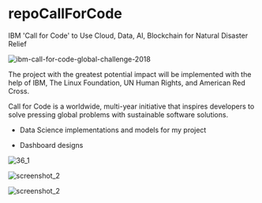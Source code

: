 # repoCallForCode

IBM  'Call for Code' to Use Cloud, Data, AI, Blockchain for Natural Disaster Relief

![ibm-call-for-code-global-challenge-2018](https://user-images.githubusercontent.com/30608533/45516332-73862400-b7b3-11e8-8168-99e0627e1a8d.jpg)


The project with the greatest potential impact will be implemented with the help of IBM, The Linux Foundation, UN Human Rights, and American Red Cross.

Call for Code is a worldwide, multi-year initiative that inspires developers to solve pressing global problems with sustainable software solutions.



* Data Science implementations and models for my project

* Dashboard designs



![36_1](https://user-images.githubusercontent.com/30608533/45514573-57cc4f00-b7ae-11e8-821e-22d2fd65457d.jpg)

![screenshot_2](https://user-images.githubusercontent.com/30608533/45516151-ea6eed00-b7b2-11e8-9b49-a6ee2d5a6705.jpg)

![screenshot_2](https://user-images.githubusercontent.com/30608533/45516151-ea6eed00-b7b2-11e8-9b49-a6ee2d5a6705.jpg)

